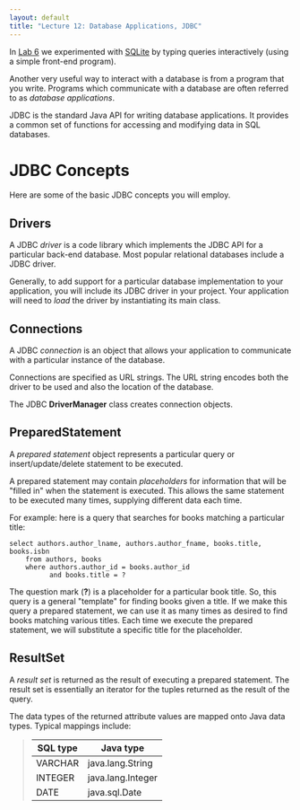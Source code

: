 ```yaml
---
layout: default
title: "Lecture 12: Database Applications, JDBC"
---
```


In [Lab 6](../labs/lab06.html) we experimented with [SQLite](http://www.sqlite.org/) by typing queries interactively (using a simple front-end program).

Another very useful way to interact with a database is from a program that you write. Programs which communicate with a database are often referred to as *database applications*.

JDBC is the standard Java API for writing database applications. It provides a common set of functions for accessing and modifying data in SQL databases.

JDBC Concepts
=============

Here are some of the basic JDBC concepts you will employ.

Drivers
-------

A JDBC *driver* is a code library which implements the JDBC API for a particular back-end database. Most popular relational databases include a JDBC driver.

Generally, to add support for a particular database implementation to your application, you will include its JDBC driver in your project. Your application will need to *load* the driver by instantiating its main class.

Connections
-----------

A JDBC *connection* is an object that allows your application to communicate with a particular instance of the database.

Connections are specified as URL strings. The URL string encodes both the driver to be used and also the location of the database.

The JDBC **DriverManager** class creates connection objects.

PreparedStatement
-----------------

A *prepared statement* object represents a particular query or insert/update/delete statement to be executed.

A prepared statement may contain *placeholders* for information that will be "filled in" when the statement is executed. This allows the same statement to be executed many times, supplying different data each time.

For example: here is a query that searches for books matching a particular title:

    select authors.author_lname, authors.author_fname, books.title, books.isbn
        from authors, books
        where authors.author_id = books.author_id
              and books.title = ?

The question mark (**?**) is a placeholder for a particular book title. So, this query is a general "template" for finding books given a title. If we make this query a prepared statement, we can use it as many times as desired to find books matching various titles. Each time we execute the prepared statement, we will substitute a specific title for the placeholder.

ResultSet
---------

A *result set* is returned as the result of executing a prepared statement. The result set is essentially an iterator for the tuples returned as the result of the query.

The data types of the returned attribute values are mapped onto Java data types. Typical mappings include:

> SQL type | Java type
> -------- | ---------
> VARCHAR | java.lang.String
> INTEGER | java.lang.Integer
> DATE | java.sql.Date
